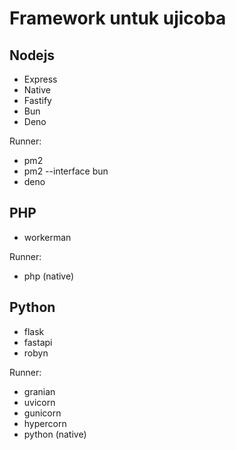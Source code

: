 # Framework untuk ujicoba

## Nodejs

- Express
- Native
- Fastify
- Bun
- Deno

Runner:

- pm2
- pm2 --interface bun
- deno

## PHP

- workerman

Runner:

- php (native)

## Python

- flask
- fastapi
- robyn

Runner:

- granian
- uvicorn
- gunicorn
- hypercorn
- python (native)
